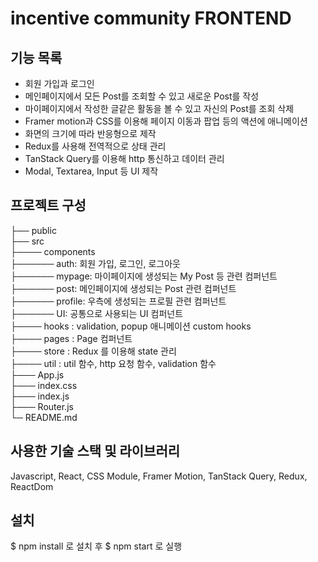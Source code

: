 # incentive community FRONTEND

## 기능 목록

- 회원 가입과 로그인
- 메인페이지에서 모든 Post를 조회할 수 있고 새로운 Post를 작성
- 마이페이지에서 작성한 글같은 활동을 볼 수 있고 자신의 Post를 조회 삭제
- Framer motion과 CSS를 이용해 페이지 이동과 팝업 등의 액션에 애니메이션
- 화면의 크기에 따라 반응형으로 제작
- Redux를 사용해 전역적으로 상태 관리
- TanStack Query를 이용해 http 통신하고 데이터 관리
- Modal, Textarea, Input 등 UI 제작

## 프로젝트 구성

├── public<br/>
├── src<br/>
├──── components<br/>
├────── auth: 회원 가입, 로그인, 로그아웃<br/>
├────── mypage: 마이페이지에 생성되는 My Post 등 관련 컴퍼넌트<br/>
├────── post: 메인페이지에 생성되는 Post 관련 컴퍼넌트<br/>
├────── profile: 우측에 생성되는 프로필 관련 컴퍼넌트<br/>
├────── UI: 공통으로 사용되는 UI 컴퍼넌트<br/>
├──── hooks : validation, popup 애니메이션 custom hooks<br/>
├──── pages : Page 컴퍼넌트<br/>
├──── store : Redux 를 이용해 state 관리<br/>
├──── util : util 함수, http 요청 함수, validation 함수<br/>
├─── App.js<br/>
├─── index.css<br/>
├─── index.js<br/>
├─── Router.js<br/>
└─ README.md<br/>

## 사용한 기술 스택 및 라이브러리

Javascript, React, CSS Module, Framer Motion, TanStack Query, Redux, ReactDom

## 설치

$ npm install 로 설치 후 $ npm start 로 실행

